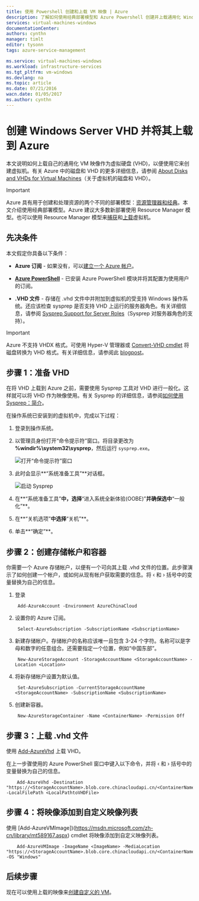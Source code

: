 ```yaml
---
title: 使用 Powershell 创建和上载 VM 映像 | Azure
description: 了解如何使用经典部署模型和 Azure Powershell 创建并上载通用化 Windows Server 映像 (VHD)。
services: virtual-machines-windows
documentationCenter: 
authors: cynthn
manager: timlt
editor: tysonn
tags: azure-service-management

ms.service: virtual-machines-windows
ms.workload: infrastructure-services
ms.tgt_pltfrm: vm-windows
ms.devlang: na
ms.topic: article
ms.date: 07/21/2016
wacn.date: 01/05/2017
ms.author: cynthn
---
```


# 创建 Windows Server VHD 并将其上载到 Azure

本文说明如何上载自己的通用化 VM 映像作为虚拟硬盘 (VHD)，以便使用它来创建虚拟机。有关 Azure 中的磁盘和 VHD 的更多详细信息，请参阅 [About Disks and VHDs for Virtual Machines](./virtual-machines-linux-about-disks-vhds.md)（关于虚拟机的磁盘和 VHD）。

> [!IMPORTANT]
> Azure 具有用于创建和处理资源的两个不同的部署模型：[资源管理器和经典](../azure-resource-manager/resource-manager-deployment-model.md)。本文介绍使用经典部署模型。Azure 建议大多数新部署使用 Resource Manager 模型。也可以使用 Resource Manager 模型来[捕获](./virtual-machines-windows-capture-image.md)和[上载](./virtual-machines-windows-upload-image.md)虚拟机。

## 先决条件

本文假定你具备以下条件：

- **Azure 订阅** - 如果没有，可以[建立一个 Azure 帐户](https://www.azure.cn/pricing/1rmb-trial/?WT.mc_id=A261C142F)。

- **[Azure PowerShell](https://docs.microsoft.com/powershell/azureps-cmdlets-docs)** - 已安装 Azure PowerShell 模块并将其配置为使用用户的订阅。

- **.VHD 文件** - 存储在 .vhd 文件中并附加到虚拟机的受支持 Windows 操作系统。还应该检查 sysprep 是否支持 VHD 上运行的服务器角色。有关详细信息，请参阅 [Sysprep Support for Server Roles](https://msdn.microsoft.com/windows/hardware/commercialize/manufacture/desktop/sysprep-support-for-server-roles)（Sysprep 对服务器角色的支持）。

> [!IMPORTANT]
> Azure 不支持 VHDX 格式。可使用 Hyper-V 管理器或 [Convert-VHD cmdlet](http://technet.microsoft.com/zh-cn/library/hh848454.aspx) 将磁盘转换为 VHD 格式。有关详细信息，请参阅此 [blogpost](http://blogs.msdn.com/b/virtual_pc_guy/archive/2012/10/03/using-powershell-to-convert-a-vhd-to-a-vhdx.aspx)。

## 步骤 1：准备 VHD 

在将 VHD 上载到 Azure 之前，需要使用 Sysprep 工具对 VHD 进行一般化。这样就可以将 VHD 作为映像使用。有关 Sysprep 的详细信息，请参阅[如何使用 Sysprep：简介](http://technet.microsoft.com/zh-cn/library/bb457073.aspx)。

在操作系统已安装到的虚拟机中，完成以下过程：

1. 登录到操作系统。

2. 以管理员身份打开“命令提示符”窗口。将目录更改为 **%windir%\\system32\\sysprep**，然后运行 `sysprep.exe`。

    ![打开“命令提示符”窗口](./media/virtual-machines-windows-classic-createupload-vhd/sysprep_commandprompt.png)  

3. 此时会显示**“系统准备工具”**对话框。

    ![启动 Sysprep](./media/virtual-machines-windows-classic-createupload-vhd/sysprepgeneral.png)

4.  在**“系统准备工具”**中，选择**“进入系统全新体验(OOBE)”**并确保选中**“一般化”**。

5.  在**“关机选项”**中选择**“关机”**。

6.  单击**“确定”**。

## 步骤 2：创建存储帐户和容器

你需要一个 Azure 存储帐户，以便有一个可向其上载 .vhd 文件的位置。此步骤演示了如何创建一个帐户，或如何从现有帐户获取需要的信息。将 &lsaquo; 和 &rsaquo; 括号中的变量替换为自己的信息。

1. 登录

        Add-AzureAccount -Environment AzureChinaCloud

1. 设置你的 Azure 订阅。

        Select-AzureSubscription -SubscriptionName <SubscriptionName> 

2. 新建存储帐户。存储帐户的名称应该唯一且包含 3-24 个字符。名称可以是字母和数字的任意组合。还需要指定一个位置，例如“中国东部”。

        New-AzureStorageAccount -StorageAccountName <StorageAccountName> -Location <Location>

3. 将新存储帐户设置为默认值。

        Set-AzureSubscription -CurrentStorageAccountName <StorageAccountName> -SubscriptionName <SubscriptionName>

4. 创建新容器。

        New-AzureStorageContainer -Name <ContainerName> -Permission Off

## 步骤 3：上载 .vhd 文件

使用 [Add-AzureVhd](http://msdn.microsoft.com/zh-cn/library/dn495173.aspx) 上载 VHD。

在上一步骤使用的 Azure PowerShell 窗口中键入以下命令，并将 &lsaquo; 和 &rsaquo; 括号中的变量替换为自己的信息。

        Add-AzureVhd -Destination "https://<StorageAccountName>.blob.core.chinacloudapi.cn/<ContainerName>/<vhdName>.vhd" -LocalFilePath <LocalPathtoVHDFile>

## 步骤 4：将映像添加到自定义映像列表

使用 [Add-AzureVMImage])(https://msdn.microsoft.com/zh-cn/library/mt589167.aspx) cmdlet 将映像添加到自定义映像列表。

        Add-AzureVMImage -ImageName <ImageName> -MediaLocation "https://<StorageAccountName>.blob.core.chinacloudapi.cn/<ContainerName>/<vhdName>.vhd" -OS "Windows"

## 后续步骤

现在可以使用上载的映像来[创建自定义的 VM](./virtual-machines-windows-classic-createportal.md)。

<!---HONumber=Mooncake_0905_2016-->